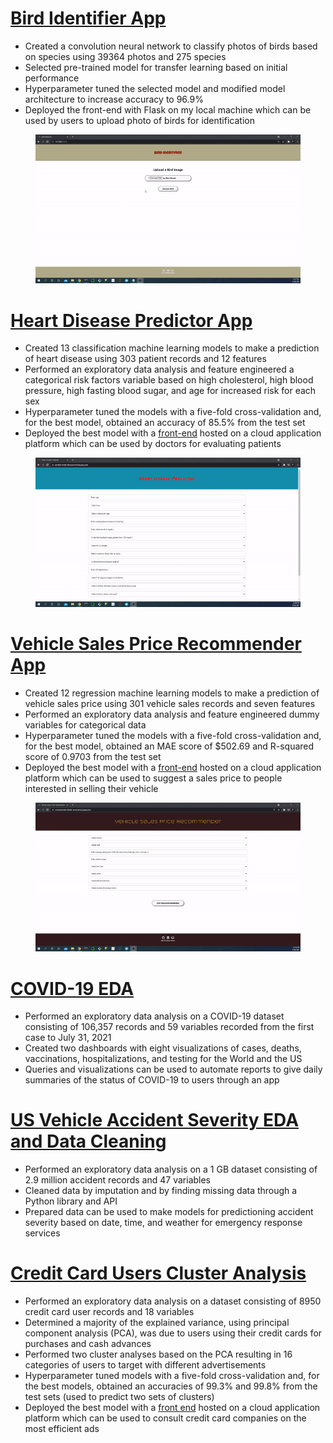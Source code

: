 # [Bird Identifier App](https://github.com/MichaelBryantDS/bird-identifier)
- Created a convolution neural network to classify photos of birds based on species using 39364 photos and 275 species
- Selected pre-trained model for transfer learning based on initial performance
- Hyperparameter tuned the selected model and modified model architecture to increase accuracy to 96.9%
- Deployed the front-end with Flask on my local machine which can be used by users to upload photo of birds for identification

<div align="center">

<figure>
<img src="images/bird-deployment.gif"><br/>
</figure>

</div>

# [Heart Disease Predictor App](https://github.com/MichaelBryantDS/heart-disease-pred)
- Created 13 classification machine learning models to make a prediction of heart disease using 303 patient records and 12 features
- Performed an exploratory data analysis and feature engineered a categorical risk factors variable based on high cholesterol, high blood pressure, high fasting blood sugar, and age for increased risk for each sex
- Hyperparameter tuned the models with a five-fold cross-validation and, for the best model, obtained an accuracy of 85.5% from the test set
- Deployed the best model with a [front-end](https://predict-heart-diseases.herokuapp.com/) hosted on a cloud application platform which can be used by doctors for evaluating patients

<div align="center">

<figure>
<img src="images/heart-deployment.gif"><br/>
</figure>

</div>

# [Vehicle Sales Price Recommender App](https://github.com/MichaelBryantDS/vehicle-price-rec)
- Created 12 regression machine learning models to make a prediction of vehicle sales price using 301 vehicle sales records and seven features
- Performed an exploratory data analysis and feature engineered dummy variables for categorical data
- Hyperparameter tuned the models with a five-fold cross-validation and, for the best model, obtained an MAE score of $502.69 and R-squared score of 0.9703 from the test set
- Deployed the best model with a [front-end](https://recommend-vehicle-price.herokuapp.com/) hosted on a cloud application platform which can be used to suggest a sales price to people interested in selling their vehicle

<div align="center">

<figure>
<img src="images/vehicle-deployment.gif"><br/>
</figure>

</div>

# [COVID-19 EDA](https://github.com/MichaelBryantDS/covid-19-july-31-2021)
- Performed an exploratory data analysis on a COVID-19 dataset consisting of 106,357 records and 59 variables recorded from the first case to July 31, 2021
- Created two dashboards with eight visualizations of cases, deaths, vaccinations, hospitalizations, and testing for the World and the US
- Queries and visualizations can be used to automate reports to give daily summaries of the status of COVID-19 to users through an app

# [US Vehicle Accident Severity EDA and Data Cleaning](https://github.com/MichaelBryantDS/accident-severity)
- Performed an exploratory data analysis on a 1 GB dataset consisting of 2.9 million accident records and 47 variables
- Cleaned data by imputation and by finding missing data through a Python library and API
- Prepared data can be used to make models for predictioning accident severity based on date, time, and weather for emergency response services

# [Credit Card Users Cluster Analysis](https://github.com/MichaelBryantDS/credit-card-cluster)
- Performed an exploratory data analysis on a dataset consisting of 8950 credit card user records and 18 variables
- Determined a majority of the explained variance, using principal component analysis (PCA), was due to users using their credit cards for purchases and cash advances
- Performed two cluster analyses based on the PCA resulting in 16 categories of users to target with different advertisements
- Hyperparameter tuned models with a five-fold cross-validation and, for the best models, obtained an accuracies of 99.3% and 99.8% from the test sets (used to predict two sets of clusters)
- Deployed the best model with a [front end](https://ad-advisor.herokuapp.com/) hosted on a cloud application platform which can be used to consult credit card companies on the most efficient ads
